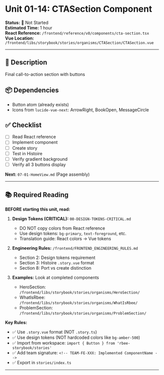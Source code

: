 # Unit 01-14: CTASection Component

**Status:** 🔴 Not Started  
**Estimated Time:** 1 hour  
**React Reference:** `/frontend/reference/v0/components/cta-section.tsx`  
**Vue Location:** `/frontend/libs/storybook/stories/organisms/CTASection/CTASection.vue`

---

## 🎯 Description
Final call-to-action section with buttons

## 📦 Dependencies
- Button atom (already exists)
- Icons from `lucide-vue-next`: ArrowRight, BookOpen, MessageCircle

## ✅ Checklist
- [ ] Read React reference
- [ ] Implement component
- [ ] Create story
- [ ] Test in Histoire
- [ ] Verify gradient background
- [ ] Verify all 3 buttons display

**Next:** `07-01-HomeView.md` (Page assembly)

---

## 📚 Required Reading

**BEFORE starting this unit, read:**

1. **Design Tokens (CRITICAL):** `00-DESIGN-TOKENS-CRITICAL.md`
   - DO NOT copy colors from React reference
   - Use design tokens: `bg-primary`, `text-foreground`, etc.
   - Translation guide: React colors → Vue tokens

2. **Engineering Rules:** `/frontend/FRONTEND_ENGINEERING_RULES.md`
   - Section 2: Design tokens requirement
   - Section 3: Histoire `.story.vue` format
   - Section 8: Port vs create distinction

3. **Examples:** Look at completed components
   - HeroSection: `/frontend/libs/storybook/stories/organisms/HeroSection/`
   - WhatIsRbee: `/frontend/libs/storybook/stories/organisms/WhatIsRbee/`
   - ProblemSection: `/frontend/libs/storybook/stories/organisms/ProblemSection/`

**Key Rules:**
- ✅ Use `.story.vue` format (NOT `.story.ts`)
- ✅ Use design tokens (NOT hardcoded colors like `bg-amber-500`)
- ✅ Import from workspace: `import { Button } from 'rbee-storybook/stories'`
- ✅ Add team signature: `<!-- TEAM-FE-XXX: Implemented ComponentName -->`
- ✅ Export in `stories/index.ts`

---


